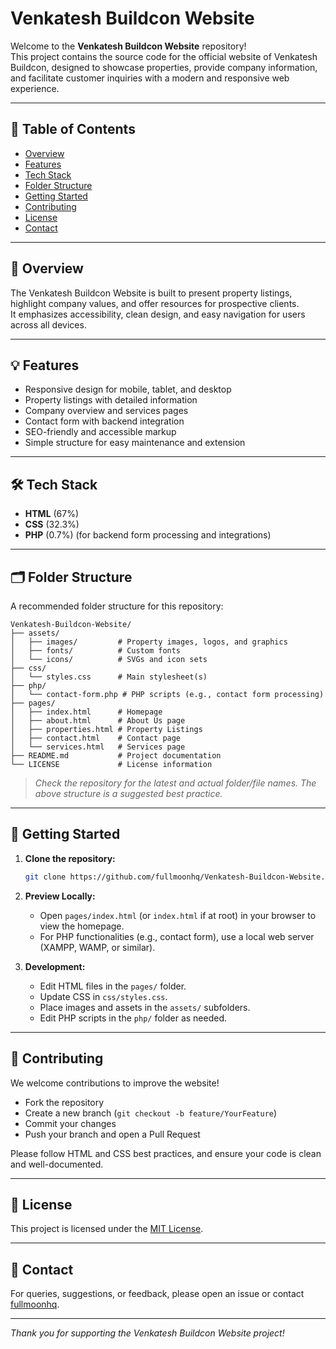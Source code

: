 # Venkatesh Buildcon Website

Welcome to the **Venkatesh Buildcon Website** repository!  
This project contains the source code for the official website of Venkatesh Buildcon, designed to showcase properties, provide company information, and facilitate customer inquiries with a modern and responsive web experience.

---

## 📖 Table of Contents

- [Overview](#overview)
- [Features](#features)
- [Tech Stack](#tech-stack)
- [Folder Structure](#folder-structure)
- [Getting Started](#getting-started)
- [Contributing](#contributing)
- [License](#license)
- [Contact](#contact)

---

## 🌟 Overview

The Venkatesh Buildcon Website is built to present property listings, highlight company values, and offer resources for prospective clients.  
It emphasizes accessibility, clean design, and easy navigation for users across all devices.

---

## 💡 Features

- Responsive design for mobile, tablet, and desktop
- Property listings with detailed information
- Company overview and services pages
- Contact form with backend integration
- SEO-friendly and accessible markup
- Simple structure for easy maintenance and extension

---

## 🛠️ Tech Stack

- **HTML** (67%)
- **CSS** (32.3%)
- **PHP** (0.7%) (for backend form processing and integrations)

---

## 🗂️ Folder Structure

A recommended folder structure for this repository:

```
Venkatesh-Buildcon-Website/
├── assets/
│   ├── images/         # Property images, logos, and graphics
│   ├── fonts/          # Custom fonts
│   └── icons/          # SVGs and icon sets
├── css/
│   └── styles.css      # Main stylesheet(s)
├── php/
│   └── contact-form.php # PHP scripts (e.g., contact form processing)
├── pages/
│   ├── index.html      # Homepage
│   ├── about.html      # About Us page
│   ├── properties.html # Property Listings
│   ├── contact.html    # Contact page
│   └── services.html   # Services page
├── README.md           # Project documentation
└── LICENSE             # License information
```

> *Check the repository for the latest and actual folder/file names. The above structure is a suggested best practice.*

---

## 🚀 Getting Started

1. **Clone the repository:**
   ```bash
   git clone https://github.com/fullmoonhq/Venkatesh-Buildcon-Website.git
   ```

2. **Preview Locally:**
   - Open `pages/index.html` (or `index.html` if at root) in your browser to view the homepage.
   - For PHP functionalities (e.g., contact form), use a local web server (XAMPP, WAMP, or similar).

3. **Development:**
   - Edit HTML files in the `pages/` folder.
   - Update CSS in `css/styles.css`.
   - Place images and assets in the `assets/` subfolders.
   - Edit PHP scripts in the `php/` folder as needed.

---

## 🙌 Contributing

We welcome contributions to improve the website!

- Fork the repository
- Create a new branch (`git checkout -b feature/YourFeature`)
- Commit your changes
- Push your branch and open a Pull Request

Please follow HTML and CSS best practices, and ensure your code is clean and well-documented.

---

## 📝 License

This project is licensed under the [MIT License](LICENSE).

---

## 📧 Contact

For queries, suggestions, or feedback, please open an issue or contact [fullmoonhq](https://github.com/fullmoonhq).

---

*Thank you for supporting the Venkatesh Buildcon Website project!*
